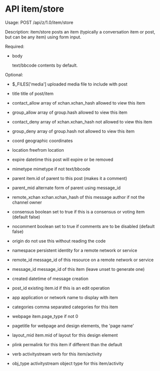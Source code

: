API item/store
==============

Usage: POST /api/z/1.0/item/store

Description: item/store posts an item (typically a conversation item or post, but can be any item) using form input.  


Required:

- body

	text/bbcode contents by default.


Optional:

- $_FILES['media']
	uploaded media file to include with post

- title
	title of post/item

- contact_allow
	array of xchan.xchan_hash allowed to view this item

- group_allow
	array of group.hash allowed to view this item

- contact_deny
	array of xchan.xchan_hash not allowed to view this item

- group_deny
	array of group.hash not allowed to view this item

- coord
	geographic coordinates

- location
	freefrom location

- expire
	datetime this post will expire or be removed

- mimetype
	mimetype if not text/bbcode

- parent
	item.id of parent to this post (makes it a comment)

- parent_mid
	alternate form of parent using message_id

- remote_xchan
	xchan.xchan_hash of this message author if not the channel owner

- consensus
	boolean set to true if this is a consensus or voting item (default false)

- nocomment
	boolean set to true if comments are to be disabled (default false)

- origin
	do not use this without reading the code

- namespace
	persistent identity for a remote network or service

- remote_id
	message_id of this resource on a remote network or service

- message_id
	message_id of this item (leave unset to generate one)

- created
	datetime of message creation

- post_id
	existing item.id if this is an edit operation

- app
	application or network name to display with item

- categories
	comma separated categories for this item

- webpage
	item.page_type if not 0

- pagetitle
	for webpage and design elements, the 'page name'

- layout_mid
	item.mid of layout for this design element

- plink
	permalink for this item if different than the default

- verb
	activitystream verb for this item/activity

- obj_type
	activitystream object type for this item/activity

